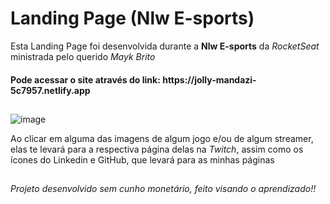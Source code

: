 <h1>Landing Page (Nlw E-sports)</h1
##
<h2>Esta Landing Page foi desenvolvida durante a <strong>Nlw E-sports</strong> da <em>RocketSeat</em> ministrada pelo querido <em> Mayk Brito </em>
<h4>Pode acessar o site através do link: https://jolly-mandazi-5c7957.netlify.app </h4>

##

![image](https://user-images.githubusercontent.com/83431949/190876250-60799167-4310-4def-8c46-ae0833fc8945.png)

Ao clicar em alguma das imagens de algum jogo e/ou de algum streamer, elas te levará para a respectiva página delas na <em>Twitch</em>, assim como os ícones do Linkedin
e GitHub, que levará para as minhas páginas

##

<em> Projeto desenvolvido sem cunho monetário, feito visando o aprendizado!!</em>
